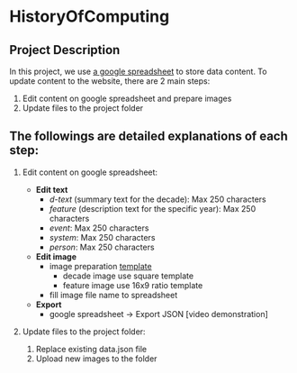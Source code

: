 # HistoryOfComputing
## Project Description

In this project, we use [a google spreadsheet](https://docs.google.com/spreadsheets/d/1u_ZMDIF0vk718AzKeD3iGzv5BXSBvxNJdlmltV7HGl0/edit?usp=sharing) to store data content. 
To update content to the website, there are 2 main steps:
1) Edit content on google spreadsheet and prepare images
2) Update files to the project folder 

## The followings are detailed explanations of each step:
1) Edit content on google spreadsheet:
	* **Edit text**
		- *d-text* (summary text for the decade): Max 250 characters 
		- *feature* (description text for the specific year): Max 250 characters
		- *event*: Max 250 characters
		- *system*: Max 250 characters
		- *person*: Max 250 characters
	* **Edit image**
		- image preparation [template](https://www.figma.com/file/W8ChwB3qHAnRvmBoTpsqk0/History-of-Computing---Template?node-id=0%3A1) 
			- decade image use square template
			- feature image use 16x9 ratio template
		- fill image file name to spreadsheet
	* **Export**
		- google spreadsheet -> Export JSON [video demonstration]
		
2) Update files to the project folder:
	1. Replace existing data.json file
	2. Upload new images to the folder

